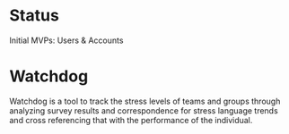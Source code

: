  # Status

 Initial MVPs: Users & Accounts
 
 # Watchdog 

 Watchdog is a tool to track the stress levels of teams and groups through analyzing survey results and correspondence for stress language trends and cross referencing that with the performance of the individual.

